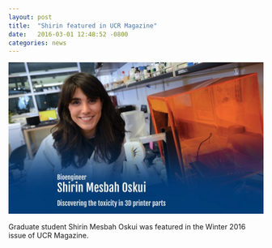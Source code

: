 ```yaml
---
layout: post
title:  "Shirin featured in UCR Magazine"
date:   2016-03-01 12:48:52 -0800
categories: news
---
```

![Shirin UCR Magazine](/assets/shirin-ucr-magazine.jpg)

Graduate student Shirin Mesbah Oskui was featured in the Winter 2016 issue of UCR Magazine.



